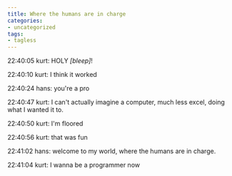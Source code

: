 ```yaml
---
title: Where the humans are in charge
categories:
- uncategorized
tags:
- tagless
---
```


> 
22:40:05 kurt: HOLY _[bleep]_!  

22:40:10 kurt: I think it worked  

22:40:24 hans: you're a pro  

22:40:47 kurt: I can't actually imagine a computer, much less excel, doing what I wanted it to.  

22:40:50 kurt: I'm floored  

22:40:56 kurt: that was fun  

22:41:02 hans: welcome to my world, where the humans are in charge.  

22:41:04 kurt: I wanna be a programmer now
